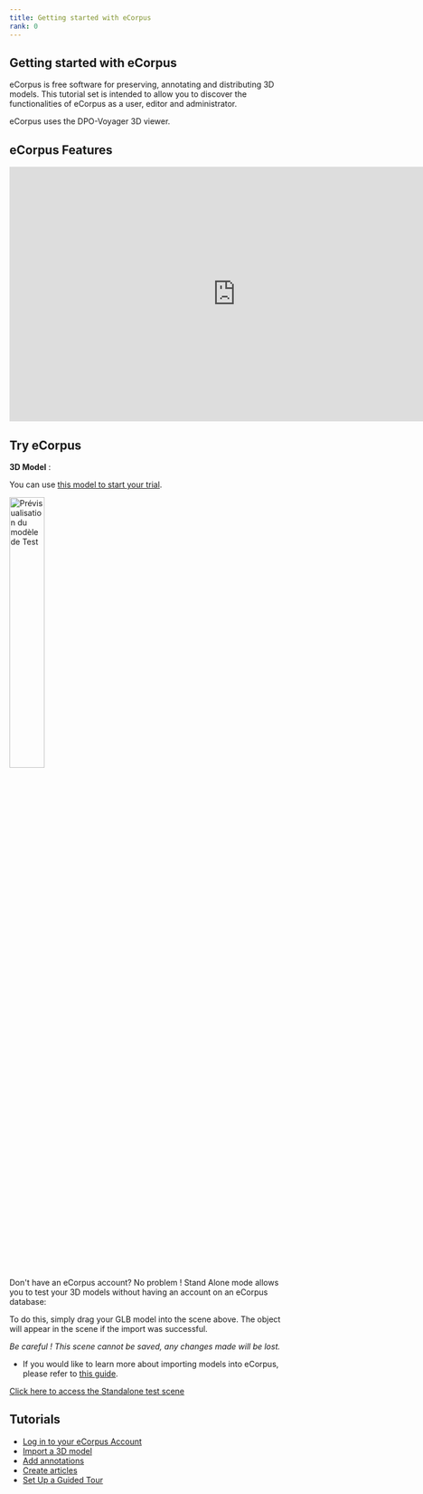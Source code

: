 ```yaml
---
title: Getting started with eCorpus
rank: 0
---
```


## Getting started with eCorpus

eCorpus is free software for preserving, annotating and distributing 3D models. This tutorial set is intended to allow you to discover the functionalities of eCorpus as a user, editor and administrator.

eCorpus uses the DPO-Voyager 3D viewer.


## eCorpus Features


<iframe src="https://pod.univ-lille.fr/video/40075-introduction-a-ecorpus/?is_iframe=true" width="800" height="450" style="padding: 0; margin: 0; border:0" allowfullscreen title="Introduction à eCorpus" ></iframe>

## Try eCorpus

**3D Model** :

You can use [this model to start your trial](/assets/3d/DamagedHelmet.glb).

[<img src="/assets/img/doc/DamagedHelmet_Preview.jpg" width="35%" alt="Prévisualisation du modèle de Test" />](/assets/3d/DamagedHelmet.glb)

Don't have an eCorpus account? No problem ! Stand Alone mode allows you to test your 3D models without having an account on an eCorpus database:

To do this, simply drag your GLB model into the scene above. The object will appear in the scene if the import was successful.

*Be careful ! This scene cannot be saved, any changes made will be lost.*

* If you would like to learn more about importing models into eCorpus, please refer to <a href="import">this guide</a>.


[Click here to access the Standalone test scene](https://ecorpus.fr-scv.fr/ui/standalone)

## Tutorials

* [Log in to your eCorpus Account](compte)
* [Import a 3D model ](import)
* [Add annotations](annotation)
* [Create articles](article)
* [Set Up a Guided Tour](tours)